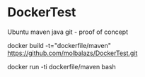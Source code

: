 # DockerTest
Ubuntu maven java git - proof of concept

docker build -t="dockerfile/maven" https://github.com/molbalazs/DockerTest.git

docker run -ti dockerfile/maven bash
